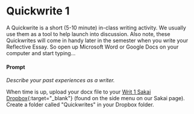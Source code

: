 # Quickwrite 1 

A Quickwrite is a short (5-10 minute) in-class writing activity. We usually use them as a tool to help launch into discussion. Also note, these Quickwrites will come in handy later in the semester when you write your Reflective Essay. So open up Microsoft Word or Google Docs on your computer and start typing...

#### Prompt

*Describe your past experiences as a writer.*


When time is up, upload your docx file to your [Writ 1 Sakai Dropbox](https://sakai.claremont.edu/portal/site/CX_mtg_141462/tool/4d7442c8-c18a-4421-a246-af329229695d){:target="_blank"} (found on the side menu on our Sakai page). Create a folder called "Quickwrites" in your Dropbox folder.


